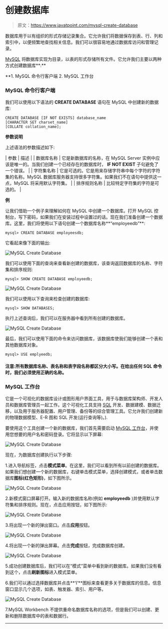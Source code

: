 # 创建数据库

> 原文：<https://www.javatpoint.com/mysql-create-database>

数据库用于以有组织的形式存储记录集合。它允许我们将数据保存到表、行、列和索引中，以便频繁地查找相关信息。我们可以很容易地通过数据库访问和管理记录。

[MySQL](https://www.javatpoint.com/mysql-tutorial) 将数据库实现为目录，以表的形式存储所有文件。它允许我们主要以两种方式创建数据库**:**

 **1.  MySQL 命令行客户端
2.  MySQL 工作台

### MySQL 命令行客户端

我们可以使用以下语法的 **CREATE DATABASE** 语句在 MySQL 中创建新的数据库:

```
CREATE DATABASE [IF NOT EXISTS] database_name
[CHARACTER SET charset_name]
[COLLATE collation_name];

```

**参数说明**

上述语法的参数描述如下:

| 参数 | 描述 |
| 数据库名称 | 它是新数据库的名称，在 MySQL Server 实例中应该是唯一的。当我们创建一个已经存在的数据库时， **IF NOT EXIST** 子句避免了一个错误。 |
| 字符集名称 | 它是可选的。它是用来存储字符串中每个字符的字符集的名称。MySQL 数据库服务器支持很多字符集。如果我们不在语句中提供这一点，MySQL 将采用默认字符集。 |
| 排序规则名称 | 比较特定字符集的字符是可选的。 |

**例**

让我们借助一个例子来理解如何在 MySQL 中创建一个数据库。打开 MySQL 控制台，写下密码，如果我们在安装过程中设置过的话。现在我们准备创建一个数据库。这里，我们将使用以下语句创建一个数据库名称**“employeedb”**:

```
mysql> CREATE DATABASE employeesdb;

```

它看起来像下面的输出:

![MySQL Create Database](img/2c59e09c5de0ce4472c908364e5de28d.png)

我们可以使用下面的查询来查看新创建的数据库，该查询返回数据库的名称、字符集和排序规则:

```
mysql> SHOW CREATE DATABASE employeedb; 

```

![MySQL Create Database](img/0fd78ffe75d893a415c4a6ea1eff88ac.png)

我们可以使用以下查询来检查创建的数据库:

```
mysql> SHOW DATABASES;  

```

执行上述查询后，我们可以在服务器中看到所有创建的数据库。

![MySQL Create Database](img/748bf95d2c980dc5b92feb69957721f6.png)

最后，我们可以使用下面的命令来访问数据库，该数据库使我们能够创建一个表和其他数据库对象。

```
mysql> USE emplyeedb; 

```

#### 注意:所有数据库名称、表名称和表字段名称都区分大小写。在给出任何 SQL 命令时，我们必须使用正确的名称。

### MySQL 工作台

它是一个可视化的数据库设计或图形用户界面工具，用于与数据库架构师、开发人员和数据库管理员一起工作。这个可视化工具支持 [SQL](https://www.javatpoint.com/sql-tutorial) 开发、数据建模、数据迁移，以及用于服务器配置、用户管理、备份等的综合管理工具。它允许我们创建新的物理数据模型、E-R 图和 SQL 开发(运行查询等)。).

要使用这个工具创建一个新的数据库，我们首先需要启动 [MySQL 工作台](https://www.javatpoint.com/mysql-workbench)，并使用您想要的用户名和密码登录。它将显示以下屏幕:

![MySQL Create Database](img/d22ebac92fdc045bbd0e2ba9551e1fad.png)

现在，为数据库创建执行以下步骤:

1.进入导航标签，点击**模式菜单**。在这里，我们可以看到所有以前创建的数据库。如果我们想创建一个新的数据库，右键单击模式菜单，选择创建模式，或者单击数据库**图标(红色矩形)**，如下图所示。

![MySQL Create Database](img/1dfda641f77f8af020f13ce4e9b9b6d4.png)

2.新模式窗口屏幕打开。输入新的数据库名称(例如 **employeedb** )并使用默认字符集和排序规则。现在，点击应用按钮，如下图所示:

![MySQL Create Database](img/8416590c5e63ee876f10b5a051cd3c3b.png)

3.将出现一个新的弹出窗口。点击**应用**按钮。

![MySQL Create Database](img/3bffd7c8ef90e7b2440e4db4b893d439.png)

4.将出现一个新的弹出屏幕。点击**完成**按钮，完成数据库创建。

![MySQL Create Database](img/de85c2c204cc97a7bb5bff1d167ce70c.png)

5.成功创建数据库后，我们可以在“模式”菜单中看到新的数据库。如果我们没有看到这个，点击**刷新图标**进入模式菜单。

6.我们可以通过选择数据库并点击**‘I’**图标来查看更多关于数据库的信息。信息窗口显示几个选项，如表、触发器、索引、用户等。

![MySQL Create Database](img/6b433dce060bd5e50ec6553c0d594b1d.png)

7.MySQL Workbench 不提供重命名数据库名称的选项，但是我们可以创建、更新和删除数据库中的表和数据行。

* * ***